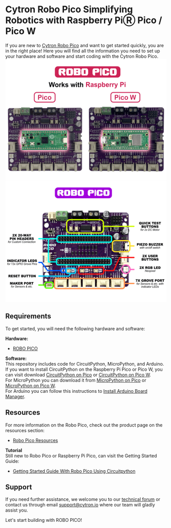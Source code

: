 # Cytron Robo Pico Simplifying Robotics with Raspberry PiⓇ Pico / Pico W
If you are new to [Cytron Robo Pico](https://cytron.io/p-robo-pico-simplifying-robotics-with-raspberry-pi-pico) and want to get started quickly, you are in the right place! Here you will find all the information you need to set up your hardware and software and start coding with the Cytron Robo Pico.
![Works with Pico and Pico W](https://github.com/CytronTechnologies/Cytron-ROBO-PICO/blob/main/images/robo-pico-works-with-raspberry-pi-pico-and-pico-w.png)
![Robo Pico Features Label](https://github.com/CytronTechnologies/Cytron-ROBO-PICO/blob/main/images/robo-pico-features-label.png)

## Requirements  
To get started, you will need the following hardware and software:  

**Hardware:**  
* [ROBO PICO](https://cytron.io/p-robo-pico-simplifying-robotics-with-raspberry-pi-pico)  


**Software:**  
This repository includes code for CircuitPython, MicroPython, and Arduino.   
If you want to install CircuitPython on the Raspberry Pi Pico or Pico W, you can visit download [CircuitPython on Pico](https://circuitpython.org/board/raspberry_pi_pico) or [CircuitPython on Pico W](https://circuitpython.org/board/raspberry_pi_pico_w).  
For MicroPython you can download it from [MicroPython on Pico](https://micropython.org/download/rp2-pico/) or [MicroPython on Pico W](https://micropython.org/download/rp2-pico-w/).  
For Arduino you can follow this instructions to [Install Arduino Board Manager](https://github.com/earlephilhower/arduino-pico#installing-via-arduino-boards-manager).  
 

## Resources
For more information on the Robo Pico, check out the product page on the resources section:  
* [Robo Pico Resources](https://my.cytron.io/p-robo-pico-simplifying-robotics-with-raspberry-pi-pico/#tab-resource)

**Tutorial**  
Still new to Robo Pico or Raspberry Pi Pico, can visit the Getting Started Guide:
* [Getting Started Guide With Robo Pico Using Circuitpython](https://my.cytron.io/tutorial/getting-started-with-robo-pico-using-circuitpython)  


## Support  
If you need further assistance, we welcome you to our [technical forum](http://forum.cytron.io) or contact us through email support@cytron.io where our team will gladly assist you. 

Let's start building with ROBO PICO!

